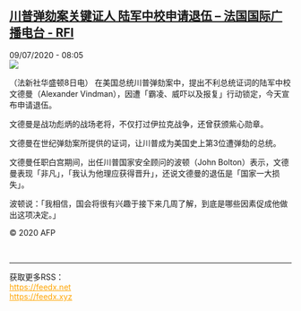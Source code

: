 <!--1594277635000-->
[川普弹劾案关键证人 陆军中校申请退伍 – 法国国际广播电台 - RFI](http://www.rfi.fr//cn/contenu/20200709-%E5%B7%9D%E6%99%AE%E5%BC%B9%E5%8A%BE%E6%A1%88%E5%85%B3%E9%94%AE%E8%AF%81%E4%BA%BA-%E9%99%86%E5%86%9B%E4%B8%AD%E6%A0%A1%E7%94%B3%E8%AF%B7%E9%80%80%E4%BC%8D)
------

<div>09/07/2020 - 08:05</div><img src="https://s.rfi.fr/media/display/846a89a2-c1af-11ea-bb52-005056a98db9/w:310/p:16x9/int0009b.200709140502.jpg"><div class="t-content__body u-clearfix"><div class="m-interstitial"></div><p>（法新社华盛顿8日电）    在美国总统川普弹劾案中，提出不利总统证词的陆军中校文德曼（Alexander Vindman），因遭「霸凌、威吓以及报复」行动锁定，今天宣布申请退伍。</p><p>    文德曼是战功彪炳的战场老将，不仅打过伊拉克战争，还曾获颁紫心勋章。</p><p>    文德曼在世纪弹劾案所提供的证词，让川普成为美国史上第3位遭弹劾的总统。</p><p>    文德曼任职白宫期间，出任川普国家安全顾问的波顿（John Bolton）表示，文德曼表现「非凡」，「我认为他理应获得晋升」，还说文德曼的退伍是「国家一大损失」。</p><p>    波顿说：「我相信，国会将很有兴趣于接下来几周了解，到底是哪些因素促成他做出这项决定。」</p><p></p><p class="t-copyright">© 2020 AFP</p>        </div><br><hr><div>获取更多RSS：<br><a href="https://feedx.net" style="color:orange" target="_blank">https://feedx.net</a> <br><a href="https://feedx.xyz" style="color:orange" target="_blank">https://feedx.xyz</a><br></div>
